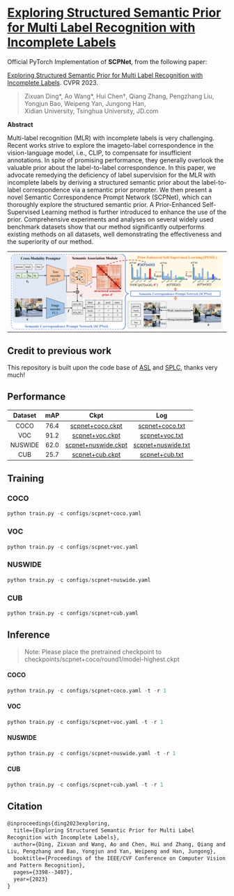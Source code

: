 # [Exploring Structured Semantic Prior for Multi Label Recognition with Incomplete Labels](https://openaccess.thecvf.com/content/CVPR2023/papers/Ding_Exploring_Structured_Semantic_Prior_for_Multi_Label_Recognition_With_Incomplete_CVPR_2023_paper.pdf)

Official PyTorch Implementation of **SCPNet**, from the following paper:

[Exploring Structured Semantic Prior
for Multi Label Recognition with Incomplete Labels](https://openaccess.thecvf.com/content/CVPR2023/papers/Ding_Exploring_Structured_Semantic_Prior_for_Multi_Label_Recognition_With_Incomplete_CVPR_2023_paper.pdf). CVPR 2023.

> Zixuan Ding*, Ao Wang*, Hui Chen†, Qiang Zhang, Pengzhang Liu, Yongjun Bao, Weipeng Yan, Jungong Han,
> <br/> Xidian University, Tsinghua University, JD.com


**Abstract**

Multi-label recognition (MLR) with incomplete labels is very challenging. Recent works strive to explore the imageto-label correspondence in the vision-language model, i.e., CLIP, to compensate for insufficient annotations. In spite of promising performance, they generally overlook the
valuable prior about the label-to-label correspondence. In this paper, we advocate remedying the deficiency of label supervision for the MLR with incomplete labels by deriving a structured semantic prior about the label-to-label correspondence via a semantic prior prompter. We then present a novel Semantic Correspondence Prompt Network (SCPNet), which can thoroughly explore the structured semantic prior. A Prior-Enhanced Self-Supervised Learning method is further introduced to enhance the use of the prior. Comprehensive experiments and analyses on several widely used
benchmark datasets show that our method significantly outperforms existing methods on all datasets, well demonstrating the effectiveness and the superiority of our method.

<p align="center">
 <table class="tg">
  <tr>
    <td class="tg-c3ow"><img src="./figures/overview.png" align="center" ></td>
  </tr>
</table>
</p>


## Credit to previous work
This repository is built upon the code base of [ASL](https://github.com/Alibaba-MIIL/ASL) and [SPLC](https://github.com/xinyu1205/robust-loss-mlml), thanks very much!

## Performance

| Dataset | mAP | Ckpt | Log |
|:---: | :---: | :---: | :---: |
| COCO | 76.4 | [scpnet+coco.ckpt](https://github.com/jameslahm/SCPNet/releases/download/v1.0/scpnet+coco.ckpt)  | [scpnet+coco.txt](logs/scpnet+coco.txt) |
| VOC | 91.2 | [scpnet+voc.ckpt](https://github.com/jameslahm/SCPNet/releases/download/v1.0/scpnet+voc.ckpt) | [scpnet+voc.txt](logs/scpnet+voc.txt) |
| NUSWIDE | 62.0 | [scpnet+nuswide.ckpt](https://github.com/jameslahm/SCPNet/releases/download/v1.0/scpnet+nuswide.ckpt)  | [scpnet+nuswide.txt](logs/scpnet+nuswide.txt) |
| CUB | 25.7 | [scpnet+cub.ckpt](https://github.com/jameslahm/SCPNet/releases/download/v1.0/scpnet+cub.ckpt) | [scpnet+cub.txt](logs/scpnet+cub.txt) |

## Training

### COCO
```python
python train.py -c configs/scpnet+coco.yaml
```

### VOC
```python
python train.py -c configs/scpnet+voc.yaml
```

### NUSWIDE
```python
python train.py -c configs/scpnet+nuswide.yaml
```

### CUB
```python
python train.py -c configs/scpnet+cub.yaml
```

## Inference

> Note: Please place the pretrained checkpoint to checkpoints/scpnet+coco/round1/model-highest.ckpt

#### COCO
```python
python train.py -c configs/scpnet+coco.yaml -t -r 1
```

#### VOC
```python
python train.py -c configs/scpnet+voc.yaml -t -r 1
```

#### NUSWIDE
```python
python train.py -c configs/scpnet+nuswide.yaml -t -r 1
```

#### CUB
```python
python train.py -c configs/scpnet+cub.yaml -t -r 1
```

## Citation
```
@inproceedings{ding2023exploring,
  title={Exploring Structured Semantic Prior for Multi Label Recognition with Incomplete Labels},
  author={Ding, Zixuan and Wang, Ao and Chen, Hui and Zhang, Qiang and Liu, Pengzhang and Bao, Yongjun and Yan, Weipeng and Han, Jungong},
  booktitle={Proceedings of the IEEE/CVF Conference on Computer Vision and Pattern Recognition},
  pages={3398--3407},
  year={2023}
}
```
